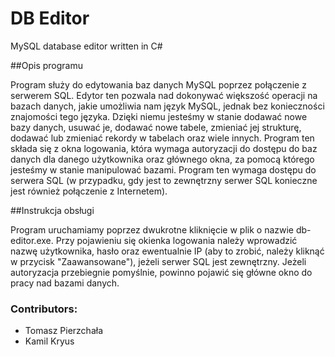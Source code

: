 # DB Editor
MySQL database editor written in C#

##Opis programu

Program służy do edytowania baz danych MySQL poprzez połączenie z serwerem SQL. Edytor ten pozwala nad dokonywać większość operacji na bazach danych, jakie umożliwia nam język MySQL, jednak bez konieczności znajomości tego języka. Dzięki niemu jesteśmy w stanie dodawać nowe bazy danych, usuwać je, dodawać nowe tabele, zmieniać jej strukturę, dodawać lub zmieniać rekordy w tabelach oraz wiele innych. Program ten składa się z okna logowania, która wymaga autoryzacji do dostępu do baz danych dla danego użytkownika oraz głównego okna, za pomocą którego jesteśmy w stanie manipulować bazami. Program ten wymaga dostępu do serwera SQL (w przypadku, gdy jest to zewnętrzny serwer SQL konieczne jest również połączenie z Internetem). 

##Instrukcja obsługi

Program uruchamiamy poprzez dwukrotne kliknięcie w plik o nazwie db-editor.exe. Przy pojawieniu się okienka logowania należy wprowadzić nazwę użytkownika, hasło oraz ewentualnie IP (aby to zrobić, należy kliknąć w przycisk "Zaawansowane"), jeżeli serwer SQL jest zewnętrzny. Jeżeli autoryzacja przebiegnie pomyślnie, powinno pojawić się główne okno do pracy nad bazami danych.


### Contributors:
* Tomasz Pierzchała
* Kamil Kryus

